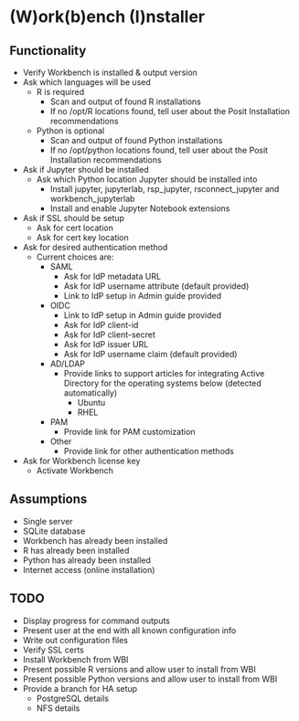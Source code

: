 # (W)ork(b)ench (I)nstaller 

## Functionality
- Verify Workbench is installed & output version
- Ask which languages will be used
    - R is required
        - Scan and output of found R installations
        - If no /opt/R locations found, tell user about the Posit Installation recommendations
    - Python is optional
        - Scan and output of found Python installations
        - If no /opt/python locations found, tell user about the Posit Installation recommendations
- Ask if Jupyter should be installed
    - Ask which Python location Jupyter should be installed into
        - Install jupyter, jupyterlab, rsp_jupyter, rsconnect_jupyter and workbench_jupyterlab
        - Install and enable Jupyter Notebook extensions
- Ask if SSL should be setup
    - Ask for cert location
    - Ask for cert key location
- Ask for desired authentication method
    - Current choices are:
        - SAML
            - Ask for IdP metadata URL
            - Ask for IdP username attribute (default provided)
            - Link to IdP setup in Admin guide provided
        - OIDC
            - Link to IdP setup in Admin guide provided
            - Ask for IdP client-id
            - Ask for IdP client-secret
            - Ask for IdP issuer URL
            - Ask for IdP username claim (default provided)
        - AD/LDAP
            - Provide links to support articles for integrating Active Directory for the operating systems below (detected automatically)
                - Ubuntu
                - RHEL
        - PAM
            - Provide link for PAM customization
        - Other
            - Provide link for other authentication methods
- Ask for Workbench license key
    - Activate Workbench


## Assumptions
- Single server
- SQLite database
- Workbench has already been installed
- R has already been installed
- Python has already been installed
- Internet access (online installation)

## TODO
- Display progress for command outputs
- Present user at the end with all known configuration info
- Write out configuration files
- Verify SSL certs
- Install Workbench from WBI
- Present possible R versions and allow user to install from WBI
- Present possible Python versions and allow user to install from WBI
- Provide a branch for HA setup
    - PostgreSQL details
    - NFS details